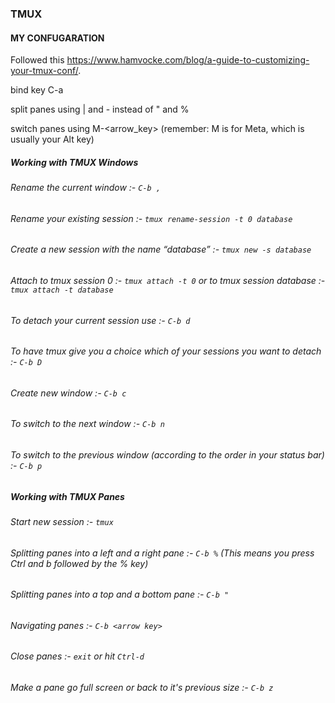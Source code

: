 ### TMUX

#### MY CONFUGARATION

Followed this <https://www.hamvocke.com/blog/a-guide-to-customizing-your-tmux-conf/>.

bind key C-a

split panes using | and - instead of " and % 

switch panes using M-<arrow_key> (remember: M is for Meta, which is usually your Alt key)


##### Working with TMUX Windows

###### Rename the current window :- ```C-b ,``` 

###### Rename your existing session :- ```tmux rename-session -t 0 database```

###### Create a new session with the name “database” :- ```tmux new -s database```

###### Attach to tmux session 0 :- ```tmux attach -t 0``` or to tmux session database :- ```tmux attach -t database```

###### To detach your current session use :- ```C-b d```

###### To have tmux give you a choice which of your sessions you want to detach :- ```C-b D```

###### Create new window :- ```C-b c```

###### To switch to the next window :- ```C-b n```

###### To switch to the previous window (according to the order in your status bar) :- ```C-b p``` 

##### Working with TMUX Panes

###### Start new session :- ```tmux```

###### Splitting panes into a left and a right pane :- ```C-b %``` (This means you press Ctrl and b followed by the % key)

###### Splitting panes into a top and a bottom pane :- ```C-b "```

###### Navigating panes :- ```C-b <arrow key>```

###### Close panes :- ```exit``` or hit ```Ctrl-d```

###### Make a pane go full screen or back to it's previous size :- ```C-b z```


